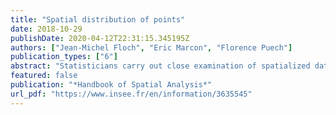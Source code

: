 ```yaml
---
title: "Spatial distribution of points"
date: 2018-10-29
publishDate: 2020-04-12T22:31:15.345195Z
authors: ["Jean-Michel Floch", "Eric Marcon", "Florence Puech"]
publication_types: ["6"]
abstract: "Statisticians carry out close examination of spatialized data, such as the distribution of household income, the location of industrial or commercial establishments, the distribution of schools in cities, etc. Answers can be found through analyses of one or more predefined geographical scales such as neighbourhoods, districts or statistical blocks. However, it is tempting to preserve the individual data and to work with the exact position of the entities that are being studied. If that is the case, statisticians have to conduct analyses based on geolocation data without carrying out any geographical aggregation. Observations are taken as points in space and the objective is to characterise these point distributions. Understanding and mastering statistical methods that process this individual and spatialized information enables us to work on data that are now increasingly accessible and sought after because they provide very precise analyses of distributions studied (Ellison et al. 2010; Barlet et al. 2013). In this framework of analysis, statisticians who have sets of points to analyse are faced with several important methodological questions: how can such data with thousands or even millions of observations be represented and characterised spatially? What statistical tools exist that can be used to study these observations relating to households, employees, firms, stores, equipment or travel, for example? How can the qualitative or quantitative characteristics of the observations being studied be taken into account? How can any attractions or repulsions between points or between different types of points be highlighted? How can we assess the significance of the results obtained, etc? The purpose of this chapter is to help statisticians to provide statistically robust results from the study of spatialized data that is not based on predefined zoning. To do this, we will review the literature on the subject of statistical methods used to characterise point distributions and we will explain the associated issues. We will use simple examples to explain the advantages and disadvantages of the most frequently adopted approaches. The code provided in R will be used to reproduce the examples covered."
featured: false
publication: "*Handbook of Spatial Analysis*"
url_pdf: "https://www.insee.fr/en/information/3635545"
---
```


